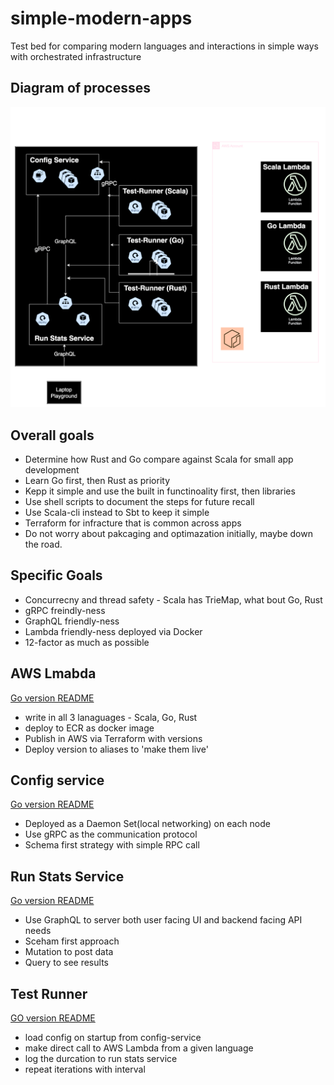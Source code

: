 # simple-modern-apps

Test bed for comparing modern languages and interactions in simple ways with orchestrated infrastructure

## Diagram of processes

![Archetecture](./diagrams/Overview_Architecture.drawio.svg)

## Overall goals

* Determine how Rust and Go compare against Scala for small app development
* Learn Go first, then Rust as priority
* Kepp it simple and use the built in functinoality first, then libraries
* Use shell scripts to document the steps for future recall
* Use Scala-cli instead to Sbt to keep it simple
* Terraform for infracture that is common across apps
* Do not worry about pakcaging and optimazation initially, maybe down the road.

## Specific Goals

* Concurrecny and thread safety - Scala has TrieMap, what bout Go, Rust
* gRPC freindly-ness
* GraphQL friendly-ness
* Lambda friendly-ness deployed via Docker
* 12-factor as much as possible

## AWS Lmabda

[Go version README](./lambda/go/README.md)

* write in all 3 lanaguages - Scala, Go, Rust
* deploy to ECR as docker image
* Publish in AWS via Terraform with versions
* Deploy version to aliases to 'make them live'
  
## Config service

[Go version README](./config-service/README.md)

* Deployed as a Daemon Set(local networking) on each node
* Use gRPC as the communication protocol
* Schema first strategy with simple RPC call

## Run Stats Service

[Go version README](./run-stats-service/README.md)

* Use GraphQL to server both user facing UI and backend facing API needs
* Sceham first approach
* Mutation to post data
* Query to see results

## Test Runner

[GO version README](./test-runner/README.md)

* load config on startup from config-service
* make direct call to AWS Lambda from a given language
* log the durcation to run stats service
* repeat iterations with interval
